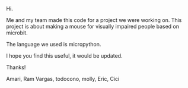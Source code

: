 Hi.

Me and my team made this code for a project we were working on.  This project is about making a mouse for visually impaired people based on microbit.

The language we used is micropython.

I hope you find this useful, it would be updated.

Thanks!

Amari, Ram Vargas, todocono, molly, Eric, Cici
